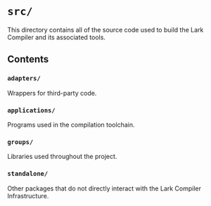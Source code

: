 # `src/`
This directory contains all of the source code used to build the Lark Compiler
and its associated tools.

## Contents

### `adapters/`
Wrappers for third-party code.

### `applications/`
Programs used in the compilation toolchain.

### `groups/`
Libraries used throughout the project.

### `standalone/`
Other packages that do not directly interact with the Lark Compiler
Infrastructure.
